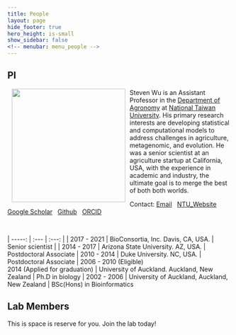 ```yaml
---
title: People
layout: page
hide_footer: true
hero_height: is-small
show_sidebar: false
<!-- menubar: menu_people -->
---
```


<!-- menubar_toc: true -->

## PI

<!-- ![](img/Wu_website.jpg){:width="128px"} -->

<img src="../img/Wu_website.jpg" align="left" hspace="10" width="256px">

Steven Wu is an Assistant Professor in the [Department of Agronomy](http://www.agron.ntu.edu.tw/) at [National Taiwan University](https://www.ntu.edu.tw/). His primary research interests are developing statistical and computational models to address challenges in agriculture, metagenomic, and evolution. He was a senior scientist at an agriculture startup at California, USA, with the experience in academic and industry, the ultimate goal is to merge the best of both both worlds.

Contact:
<i class="fas fa-at"></i> [Email](mailto:stevenwu@ntu.edu.tw)  
<i class="fas fa-link"></i> [NTU_Website](http://www.agron.ntu.edu.tw/cp_n_74935_s_30778_state_F5D336F102ACBC68.html)  
<i class="fab fa-google"></i> [Google Scholar](https://scholar.google.com/citations?user=7nxUa9IAAAAJ&hl=en)  
<i class="fab fa-github"></i> [Github](https://github.com/stevenhwu)  
<i class="fab fa-orcid"></i> [ORCID](https://orcid.org/0000-0002-7685-8009)  

<br clear="all">

<!-- **Experience and Education** -->

\| -----: \| :--- \| :---: \|
| 2017 - 2021 | BioConsortia, Inc. Davis, CA, USA.   |    Senior scientist |
| 2014 - 2017 | Arizona State University. AZ, USA.  |  Postdoctoral Associate
| 2010 - 2014 | Duke University. NC, USA.  |  Postdoctoral Associate
| 2006 - 2010 (Eligible) <br> 2014 (Applied for graduation) | University of Auckland. Auckland, New Zealand | Ph.D in biology
| 2002 - 2006 | University of Auckland, Auckland, New Zealand | BSc(Hons) in Bioinformatics

<!--
<i class="fas fa-envelope"></i>
-->

## Lab Members

This is space is reserve for you. Join the lab today!

<!--

## Stu Dent 2
- aoeu
- aoeu

## Past member
-->
